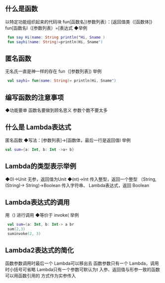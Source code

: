 ## 什么是函数

 以特定功能组织起来的代码块
 fun[函数名](参数列表）：[返回值类（[函数体]}
 fun[函数名I（[参数列表）=[表达式
 ◆举例

```kotlin
 fun say Hi(name: String println("Hi, Sname )
 fun sayhi(name: String)=println(Hi, Sname")
```



## 匿名函数

 无名氏一直是神一样的存在
 fun（[参数列表])
 举例

```kotlin
 val sayhi= fun(name: String)= println(Hi, Sname")
```



## 编写函数的注意事项

 ◆功能要单
 函数名要做到顾名思义
 参数个数不要太多

## 什么是 Lambda表达式

 匿名函数
 ◆写法：[参数列表]→[函数体，最后一行是返回值I
 举例

```kotlin
val sum={a: Int, b: Int ->a+ b}
```

## Lambda的类型表示举例

 ◆0)->Unit
 无参，返回值为Unit
 ◆(nt)->Int
 传入整型，返回一个整型
 （String,(String)-> String)->Boolean
 传入字符串、 Lambda表达式，返回 Boolean

## Lambda表达式的调用

 用（) 进行调用
 ◆等价于 invoke(
 举例

```kotlin
 val sum=(a: Int, b: Int-> a br
 sum(2,3)
 suminvoke(2, 3)
```

## Lambda2表达式的简化

 函数参数调用时最后ー个 Lambda可以移出去
 函数参数只有ー个 Lambda，调用时小括号可省略
 Lambda只有ー个参数可默认为t
 入参、返回值与形参一致的函数可以用函数引用的
 方式作为实参传入